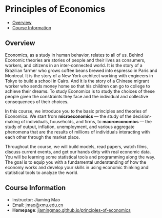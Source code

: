 # Principles of Economics

<!-- TOC depthFrom:2 depthTo:6 withLinks:1 updateOnSave:1 orderedList:0 -->

- [Overview](#overview)
- [Course Information](#course-information)

<!-- /TOC -->

## Overview

Economics, as a study in human behavior, relates to all of us. Behind Economic theories are stories of people and their lives as consumers, workers, and citizens in an inter-connected world. It is the story of a Brazilian farmer who grows coffee beans brewed into espresso in Paris and Montreal. It is the story of a New York architect working with engineers in Tokyo to build a school in Cairo. And it is the story of a Chinese migrant worker who sends money home so that his children can go to college to achieve their dreams. To study Economics is to study the choices of these people given the constraints they face and the individual and collective consequences of their choices.

In this course, we introduce you to the basic principles and theories of Economics. We start from **microeconomics** &mdash; the study of the decision-making of individuals, households, and firms, to **macroeconomics** &mdash; the study of output, inflation, unemployment, and various aggregate phenomena that are the results of millions of individuals interacting with each other through the market place.

Throughout the course, we will build models, read papers, watch films, discuss current events, and get our hands dirty with real economic data. You will be learning some statistical tools and programming along the way. The goal is to equip you with a fundamental understanding of how the economy works and develop your skills in using economic thinking and statistical tools to analyze the world.

## Course Information

- Instructor: Jiaming Mao
- Email: jmao@xmu.edu.cn
- **Homepage**: [jiamingmao.github.io/principles-of-economics](http://jiamingmao.github.io/principles-of-economics)
